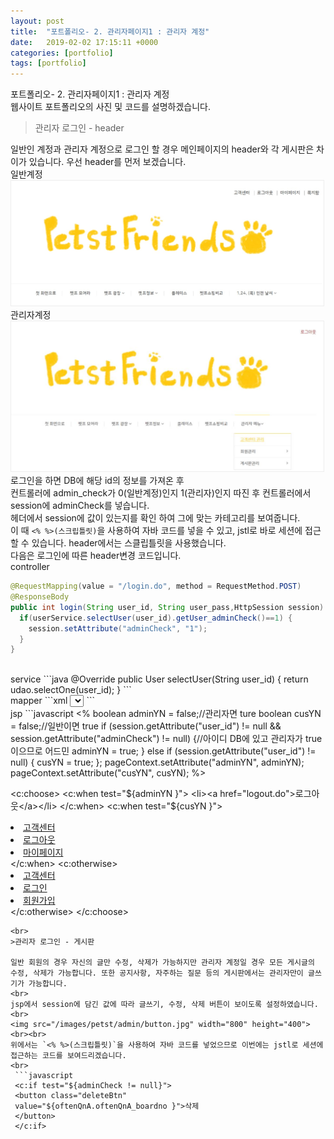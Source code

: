 ```yaml
---
layout: post
title:  "포트폴리오- 2. 관리자페이지1 : 관리자 계정"
date:   2019-02-02 17:15:11 +0000
categories: [portfolio]
tags: [portfolio]
---
```

<style>
img{
  border : 1px solid #ededed;
}
</style>
포트폴리오- 2. 관리자페이지1 : 관리자 계정
<br>
웹사이트 포트폴리오의 사진 및 코드를 설명하겠습니다.

>관리자 로그인 - header

일반인 계정과 관리자 계정으로 로그인 할 경우 메인페이지의 header와 각 게시판은 차이가 있습니다. 우선 header를 먼저 보겠습니다.
<br>
일반계정<br>
<img src="/images/petst/join_login/afterlogin.jpg" width="500" height="200"><br>
관리자계정
<br>
<img src="/images/petst/admin/adminlogin.jpg" width="500" height="240">
<br>
로그인을 하면 DB에 해당 id의 정보를 가져온 후
<br>
컨트롤러에 admin_check가 0(일반계정)인지 1(관리자)인지 따진 후 컨트롤러에서 session에 adminCheck를 넣습니다.
<br>
헤더에서 session에 값이 있는지를 확인 하여 그에 맞는 카테고리를 보여줍니다.
<br> 이 때 `<% %>(스크립틀릿)`을 사용하여 자바 코드를 넣을 수 있고, jstl로 바로 세션에 접근할 수 있습니다. header에서는 스클립틀릿을 사용했습니다.
<br>
다음은 로그인에 따른 header변경 코드입니다.
<br>
controller
```java
@RequestMapping(value = "/login.do", method = RequestMethod.POST)
@ResponseBody
public int login(String user_id, String user_pass,HttpSession session) {
  if(userService.selectUser(user_id).getUser_adminCheck()==1) {
    session.setAttribute("adminCheck", "1");
  }
}
```
<br>
service
```java
@Override
public User selectUser(String user_id) {
  return udao.selectOne(user_id);
}
```
<br>
mapper
```xml
<select id="selectOne" parameterType="String" resultType="user">
  select * from User where user_id = #{user_id}
</select>
```
<br>
jsp
```javascript
<%
  boolean adminYN = false;//관리자면 ture
  boolean cusYN = false;//일반이면 true
  if (session.getAttribute("user_id") != null && session.getAttribute("adminCheck") != null) {//아이디 DB에 있고 관리자가 true이으므로 어드민
    adminYN = true;
  } else if (session.getAttribute("user_id") != null) {
    cusYN = true;
  };
  pageContext.setAttribute("adminYN", adminYN);
  pageContext.setAttribute("cusYN", cusYN);
%>

  <c:choose>
    <c:when test="${adminYN }">
      <li><a href="logout.do">로그아웃</a></li>
    </c:when>
    <c:when test="${cusYN }">
      <li><a href="showNoticeList.do">고객센터</a></li>
      <li><a href="logout.do">로그아웃</a></li>
      <li><a href="userPwCheck.do">마이페이지</a></li>
    </c:when>
    <c:otherwise>
      <li><a href="showNoticeList.do">고객센터</a></li>
      <li><a href="loginForm.do">로그인</a></li>
      <li><a href="joinwith.do">회원가입</a></li>
    </c:otherwise>
  </c:choose>
```
<br>
>관리자 로그인 - 게시판

일반 회원의 경우 자신의 글만 수정, 삭제가 가능하지만 관리자 계정일 경우 모든 게시글의 수정, 삭제가 가능합니다. 또한 공지사항, 자주하는 질문 등의 게시판에서는 관리자만이 글쓰기가 가능합니다.
<br>
jsp에서 session에 담긴 값에 따라 글쓰기, 수정, 삭제 버튼이 보이도록 설정하였습니다.
<br>
<img src="/images/petst/admin/button.jpg" width="800" height="400">
<br><br>
위에서는 `<% %>(스크립틀릿)`을 사용하여 자바 코드를 넣었으므로 이번에는 jstl로 세션에 접근하는 코드를 보여드리겠습니다.
<br>
 ```javascript
 <c:if test="${adminCheck != null}">
 <button class="deleteBtn"
 value="${oftenQnA.oftenQnA_boardno }">삭제
 </button>
 </c:if>
 ```
